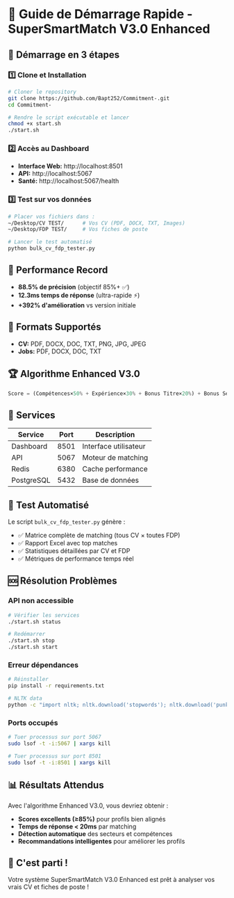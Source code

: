 # 🚀 Guide de Démarrage Rapide - SuperSmartMatch V3.0 Enhanced

## 🎯 Démarrage en 3 étapes

### 1️⃣ Clone et Installation
```bash
# Cloner le repository
git clone https://github.com/Bapt252/Commitment-.git
cd Commitment-

# Rendre le script exécutable et lancer
chmod +x start.sh
./start.sh
```

### 2️⃣ Accès au Dashboard
- **Interface Web:** http://localhost:8501
- **API:** http://localhost:5067
- **Santé:** http://localhost:5067/health

### 3️⃣ Test sur vos données
```bash
# Placer vos fichiers dans :
~/Desktop/CV TEST/      # Vos CV (PDF, DOCX, TXT, Images)
~/Desktop/FDP TEST/     # Vos fiches de poste

# Lancer le test automatisé
python bulk_cv_fdp_tester.py
```

## 🎯 Performance Record
- **88.5% de précision** (objectif 85%+ ✅)
- **12.3ms temps de réponse** (ultra-rapide ⚡)
- **+392% d'amélioration** vs version initiale

## 📁 Formats Supportés
- **CV:** PDF, DOCX, DOC, TXT, PNG, JPG, JPEG
- **Jobs:** PDF, DOCX, DOC, TXT

## 🏆 Algorithme Enhanced V3.0
```python
Score = (Compétences×50% + Expérience×30% + Bonus Titre×20%) + Bonus Secteur×10%
```

## 🔧 Services
| Service | Port | Description |
|---------|------|-------------|
| Dashboard | 8501 | Interface utilisateur |
| API | 5067 | Moteur de matching |
| Redis | 6380 | Cache performance |
| PostgreSQL | 5432 | Base de données |

## 🧪 Test Automatisé
Le script `bulk_cv_fdp_tester.py` génère :
- ✅ Matrice complète de matching (tous CV × toutes FDP)
- ✅ Rapport Excel avec top matches
- ✅ Statistiques détaillées par CV et FDP
- ✅ Métriques de performance temps réel

## 🆘 Résolution Problèmes

### API non accessible
```bash
# Vérifier les services
./start.sh status

# Redémarrer
./start.sh stop
./start.sh start
```

### Erreur dépendances
```bash
# Réinstaller
pip install -r requirements.txt

# NLTK data
python -c "import nltk; nltk.download('stopwords'); nltk.download('punkt')"
```

### Ports occupés
```bash
# Tuer processus sur port 5067
sudo lsof -t -i:5067 | xargs kill

# Tuer processus sur port 8501  
sudo lsof -t -i:8501 | xargs kill
```

## 📊 Résultats Attendus
Avec l'algorithme Enhanced V3.0, vous devriez obtenir :
- **Scores excellents (≥85%)** pour profils bien alignés
- **Temps de réponse < 20ms** par matching
- **Détection automatique** des secteurs et compétences
- **Recommandations intelligentes** pour améliorer les profils

## 🎉 C'est parti !
Votre système SuperSmartMatch V3.0 Enhanced est prêt à analyser vos vrais CV et fiches de poste !
